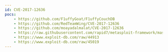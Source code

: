 ```yaml
---
id: CVE-2017-12636
pocs:
    - https://github.com/F1uffyGoat/F1uffyCouchDB
    - https://github.com/RedTeamWing/CVE-2017-12636
    - https://github.com/moayadalmalat/CVE-2017-12636
    - https://raw.githubusercontent.com/rapid7/metasploit-framework/master/modules/exploits/linux/http/apache_couchdb_cmd_exec.rb
    - https://www.exploit-db.com/raw/44913
    - https://www.exploit-db.com/raw/45019
---
```

